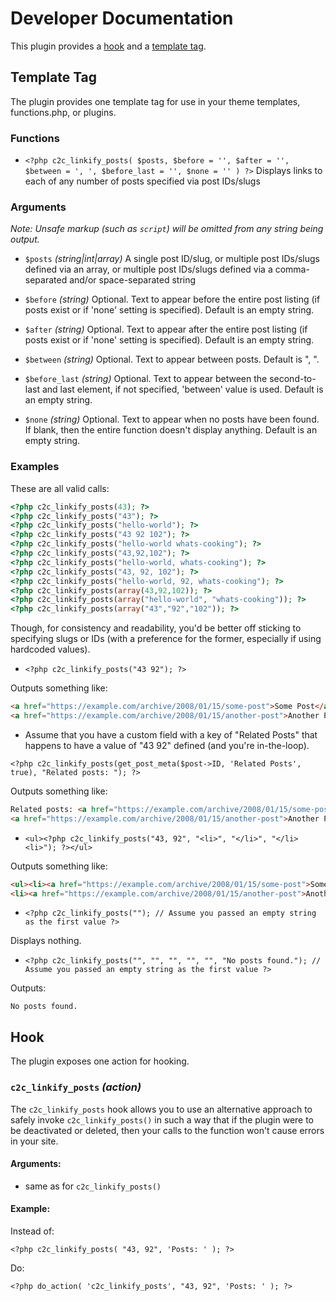 # Developer Documentation

This plugin provides a [hook](#hook) and a [template tag](#template-tag).

## Template Tag

The plugin provides one template tag for use in your theme templates, functions.php, or plugins.

### Functions

* `<?php c2c_linkify_posts( $posts, $before = '', $after = '', $between = ', ', $before_last = '', $none = '' ) ?>`
Displays links to each of any number of posts specified via post IDs/slugs

### Arguments

_Note: Unsafe markup (such as `script`) will be omitted from any string being output._

* `$posts` _(string|int|array)_
A single post ID/slug, or multiple post IDs/slugs defined via an array, or multiple post IDs/slugs defined via a comma-separated and/or space-separated string

* `$before` _(string)_
Optional. Text to appear before the entire post listing (if posts exist or if 'none' setting is specified). Default is an empty string.

* `$after` _(string)_
Optional. Text to appear after the entire post listing (if posts exist or if 'none' setting is specified). Default is an empty string.

* `$between` _(string)_
Optional. Text to appear between posts. Default is ", ".

* `$before_last` _(string)_
Optional. Text to appear between the second-to-last and last element, if not specified, 'between' value is used. Default is an empty string.

* `$none` _(string)_
Optional. Text to appear when no posts have been found. If blank, then the entire function doesn't display anything. Default is an empty string.

### Examples

These are all valid calls:

```php
<?php c2c_linkify_posts(43); ?>
<?php c2c_linkify_posts("43"); ?>
<?php c2c_linkify_posts("hello-world"); ?>
<?php c2c_linkify_posts("43 92 102"); ?>
<?php c2c_linkify_posts("hello-world whats-cooking"); ?>
<?php c2c_linkify_posts("43,92,102"); ?>
<?php c2c_linkify_posts("hello-world, whats-cooking"); ?>
<?php c2c_linkify_posts("43, 92, 102"); ?>
<?php c2c_linkify_posts("hello-world, 92, whats-cooking"); ?>
<?php c2c_linkify_posts(array(43,92,102)); ?>
<?php c2c_linkify_posts(array("hello-world", "whats-cooking")); ?>
<?php c2c_linkify_posts(array("43","92","102")); ?>
```

Though, for consistency and readability, you'd be better off sticking to specifying slugs or IDs (with a preference for the former, especially if using hardcoded values).

* `<?php c2c_linkify_posts("43 92"); ?>`

Outputs something like:

```html
<a href="https://example.com/archive/2008/01/15/some-post">Some Post</a>,
<a href="https://example.com/archive/2008/01/15/another-post">Another Post</a>
```

* Assume that you have a custom field with a key of "Related Posts" that happens to have a value of "43 92" defined (and you're in-the-loop).

`<?php c2c_linkify_posts(get_post_meta($post->ID, 'Related Posts', true), "Related posts: "); ?>`

Outputs something like:

```html
Related posts: <a href="https://example.com/archive/2008/01/15/some-post">Some Post</a>,
<a href="https://example.com/archive/2008/01/15/another-post">Another Post</a>
```

* `<ul><?php c2c_linkify_posts("43, 92", "<li>", "</li>", "</li><li>"); ?></ul>`

Outputs something like:

```html
<ul><li><a href="https://example.com/archive/2008/01/15/some-post">Some Post</a></li>
<li><a href="https://example.com/archive/2008/01/15/another-post">Another Post</a></li></ul>
```

* `<?php c2c_linkify_posts(""); // Assume you passed an empty string as the first value ?>`

Displays nothing.

* `<?php c2c_linkify_posts("", "", "", "", "", "No posts found."); // Assume you passed an empty string as the first value ?>`

Outputs:

`No posts found.`


## Hook

The plugin exposes one action for hooking.

### `c2c_linkify_posts` _(action)_

The `c2c_linkify_posts` hook allows you to use an alternative approach to safely invoke `c2c_linkify_posts()` in such a way that if the plugin were to be deactivated or deleted, then your calls to the function won't cause errors in your site.

#### Arguments:

* same as for `c2c_linkify_posts()`

#### Example:

Instead of:

`<?php c2c_linkify_posts( "43, 92", 'Posts: ' ); ?>`

Do:

`<?php do_action( 'c2c_linkify_posts', "43, 92", 'Posts: ' ); ?>`

